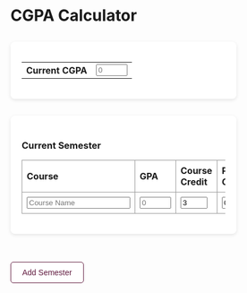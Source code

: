 <!DOCTYPE html>
<html>
<head>
  <style>
    * {
      box-sizing: border-box;
    }

    body {
      font-family: sans-serif;
      display: flex;
      flex-direction: column;
      align-items: center;
      margin: 0;
      padding: 20px;
      background: #f9f9f9;
    }

    .semester-section {
      width: 100%;
      max-width: 900px;
      margin: 30px auto;
      background-color: white;
      padding: 20px;
      box-shadow: 0 2px 6px rgba(0,0,0,0.1);
      border-radius: 8px;
      position: relative;
    }

    table.semester-table {
      border-collapse: collapse;
      width: 100%;
    }

    table.semester-table th,
    table.semester-table td {
      border: 1px solid #999;
      padding: 8px;
      text-align: left;
    }

    table input[type="text"],
    table input[type="number"] {
      width: 100%;
      box-sizing: border-box;
      padding: 5px;
    }

    h3[contenteditable="true"] {
      margin-bottom: 10px;
      color: #333;
     display: inline-block;
     max-width: 75%; 
     word-break: break-word;
    }

    button {
      margin: 20px 0;
      padding: 10px 20px;
      font-size: 14px;
      border: 1px solid #611b3f;
      background-color: white;
      color: #611b3f;
      border-radius: 5px;
      cursor: pointer;
    }

    button:hover {
      background-color: #f7e6ee;
    }

    .remove-btn {
      position: absolute;
      top: 15px;
      right: 15px;
      background-color: #ffdddd;
      color: #900;
      border: 1px solid #c00;
      border-radius: 5px;
      font-size: 12px;
      padding: 5px 10px;
    }

    .remove-btn:hover {
      background-color: #ffcfcf;
    }
  </style>
</head>
<body>

<h1>CGPA Calculator</h1>

<!-- Current CGPA Section -->
<div class="semester-section">
  <table>
    <tr>
      <th>Current CGPA</th>
      <td>
        <input type="number" placeholder="0" max="10" min="0">
      </td>
    </tr>
  </table>
</div>

<!-- Wrapper for all semester sections -->
<div id="semester-wrapper">
  <!-- Original Semester Section -->
  <div class="semester-section clone-this" data-removable="false">
    <h3 contenteditable="true">Current Semester</h3>
    <table class="semester-table">
      <tr>
        <th>Course</th>
        <th>GPA</th> 
        <th>Course Credit</th>
        <th>Previous Grade</th>
      </tr>
      <tr class="clone-row">
        <td><input type="text" placeholder="Course Name"></td>
        <td><input type="number" placeholder="0" max="10" min="0"></td>
        <td><input type="number" value="3" max="9" min="0"></td>
        <td><input type="number" value="0" max="10" min="0"></td>
      </tr>
    </table>
  </div>
</div>

<!-- Add Semester Button -->
<button id="addSemesterBtn" onclick="newSemester()">Add Semester</button>

<script>
  const baseTable = document.querySelector(".semester-table");
  const templateRow = document.querySelector(".clone-row");

  // Add 6 more rows to the initial table
  for (let i = 0; i < 6; i++) {
    const clone = templateRow.cloneNode(true);
    baseTable.appendChild(clone);
  }

  let semesterCount = 1;
  const MAX_SEMESTERS = 20;

  // Enforce max and min in real time
  function enforceValueLimits() {
    const allInputs = document.querySelectorAll('input[type="number"]');
    allInputs.forEach(input => {
      input.addEventListener('input', () => {
        const max = parseFloat(input.max);
        const min = parseFloat(input.min || "0");
        const value = parseFloat(input.value);

        if (value > max) {
          input.value = max;
        } else if (value < min) {
          input.value = min;
        }
      });
    });
  }

  enforceValueLimits(); // On page load

  function newSemester() {
  if (semesterCount >= MAX_SEMESTERS) {
    alert("Maximum of 19 semesters reached.");
    return;
  }

  const originalSection = document.querySelector(".clone-this");
  const clonedSection = originalSection.cloneNode(true);
  clonedSection.setAttribute("data-removable", "true");

  const heading = clonedSection.querySelector("h3");
  const futureNum = semesterCount; // Since first semester is already present
  heading.innerText = `Future Semester ${futureNum}`;
  heading.contentEditable = true;

  const inputs = clonedSection.querySelectorAll("input");
  inputs.forEach(input => {
    if (input.type === "text") input.value = "";
    if (input.type === "number") {
      input.value = (input.max === "9") ? "3" : "0";
      input.setAttribute("max", input.max);
      input.setAttribute("min", input.min || "0");
    }
  });

  // Remove existing Remove button (if any, from clone)
  const oldRemove = clonedSection.querySelector(".remove-btn");
  if (oldRemove) oldRemove.remove();

  // Add new Remove button
  const removeBtn = document.createElement("button");
  removeBtn.textContent = "Remove Semester";
  removeBtn.className = "remove-btn";
  removeBtn.onclick = () => {
    if (clonedSection.getAttribute("data-removable") === "true") {
      clonedSection.remove();
      semesterCount--;
    }
  };
  clonedSection.appendChild(removeBtn);

  const wrapper = document.getElementById("semester-wrapper");
  wrapper.appendChild(clonedSection);
  semesterCount++;

  enforceValueLimits();
  clonedSection.scrollIntoView({ behavior: "smooth", block: "start" });
}
</script>

</body>
</html>
